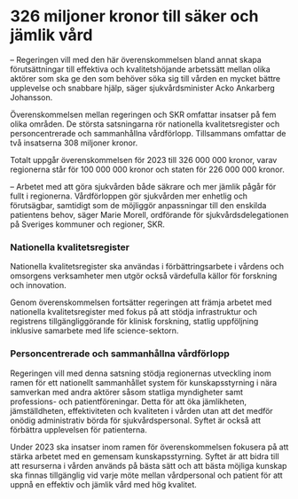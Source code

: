 # 326 miljoner kronor till säker och jämlik vård

– Regeringen vill med den här överenskommelsen bland annat skapa förutsättningar till effektiva och kvalitetshöjande arbetssätt mellan olika aktörer som ska ge den som behöver söka sig till vården en mycket bättre upplevelse och snabbare hjälp, säger sjukvårdsminister Acko Ankarberg Johansson.

Överenskommelsen mellan regeringen och SKR omfattar insatser på fem olika områden. De största satsningarna rör nationella kvalitetsregister och personcentrerade och sammanhållna vårdförlopp. Tillsammans omfattar de två insatserna 308 miljoner kronor.

Totalt uppgår överenskommelsen för 2023 till 326 000 000 kronor, varav regionerna står för 100 000 000 kronor och staten för 226 000 000 kronor.

– Arbetet med att göra sjukvården både säkrare och mer jämlik pågår för fullt i regionerna. Vårdförloppen gör sjukvården mer enhetlig och förutsägbar, samtidigt som de möjliggör anpassningar till den enskilda patientens behov, säger Marie Morell, ordförande för sjukvårdsdelegationen på Sveriges kommuner och regioner, SKR.

### Nationella kvalitetsregister

Nationella kvalitetsregister ska användas i förbättringsarbete i vårdens och omsorgens verksamheter men utgör också värdefulla källor för forskning och innovation.

Genom överenskommelsen fortsätter regeringen att främja arbetet med nationella kvalitetsregister med fokus på att stödja infrastruktur och registrens tillgängliggörande för klinisk forskning, statlig uppföljning inklusive samarbete med life science\-sektorn.

### Personcentrerade och sammanhållna vårdförlopp

Regeringen vill med denna satsning stödja regionernas utveckling inom ramen för ett nationellt sammanhållet system för kunskapsstyrning i nära samverkan med andra aktörer såsom statliga myndigheter samt professions\- och patientföreningar. Detta för att öka jämlikheten, jämställdheten, effektiviteten och kvaliteten i vården utan att det medför onödig administrativ börda för sjukvårdspersonal. Syftet är också att förbättra upplevelsen för patienterna.

Under 2023 ska insatser inom ramen för överenskommelsen fokusera på att stärka arbetet med en gemensam kunskapsstyrning. Syftet är att bidra till att resurserna i vården används på bästa sätt och att bästa möjliga kunskap ska finnas tillgänglig vid varje möte mellan vårdpersonal och patient för att uppnå en effektiv och jämlik vård med hög kvalitet.
